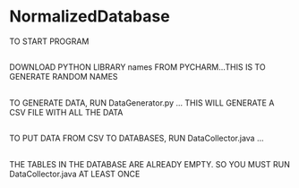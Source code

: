 # NormalizedDatabase

TO START PROGRAM

##
DOWNLOAD PYTHON LIBRARY names FROM PYCHARM...THIS IS TO GENERATE RANDOM NAMES

##
TO GENERATE DATA, RUN DataGenerator.py ... THIS WILL GENERATE A CSV FILE WITH ALL THE DATA
##
TO PUT DATA FROM CSV TO DATABASES, RUN DataCollector.java ...
##
THE TABLES IN THE DATABASE ARE ALREADY EMPTY. SO YOU MUST RUN DataCollector.java AT LEAST ONCE
